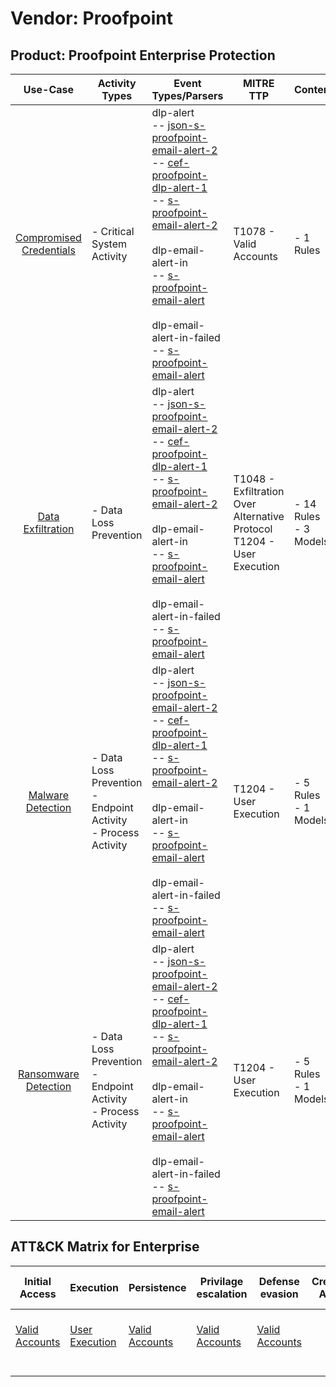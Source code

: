 Vendor: Proofpoint
==================
Product: Proofpoint Enterprise Protection
-----------------------------------------
|                                 Use-Case                                  | Activity Types                                                      | Event Types/Parsers                                                                                                                                                                                                                                                                                                                                                                                                                                                                                                                                       | MITRE TTP                                                                    | Content                    |
|:-------------------------------------------------------------------------:| ------------------------------------------------------------------- | --------------------------------------------------------------------------------------------------------------------------------------------------------------------------------------------------------------------------------------------------------------------------------------------------------------------------------------------------------------------------------------------------------------------------------------------------------------------------------------------------------------------------------------------------------- | ---------------------------------------------------------------------------- | -------------------------- |
| [Compromised Credentials](../UseCases/usecase_compromised_credentials.md) | - Critical System Activity                                          |  dlp-alert<br> -- [json-s-proofpoint-email-alert-2](../Parsers/parserContent_json-s-proofpoint-email-alert-2.md)<br> -- [cef-proofpoint-dlp-alert-1](../Parsers/parserContent_cef-proofpoint-dlp-alert-1.md)<br> -- [s-proofpoint-email-alert-2](../Parsers/parserContent_s-proofpoint-email-alert-2.md)<br><br> dlp-email-alert-in<br> -- [s-proofpoint-email-alert](../Parsers/parserContent_s-proofpoint-email-alert.md)<br><br> dlp-email-alert-in-failed<br> -- [s-proofpoint-email-alert](../Parsers/parserContent_s-proofpoint-email-alert.md)<br> | T1078 - Valid Accounts<br>                                                   |  - 1 Rules<br>             |
|       [Data Exfiltration](../UseCases/usecase_data_exfiltration.md)       | - Data Loss Prevention                                              |  dlp-alert<br> -- [json-s-proofpoint-email-alert-2](../Parsers/parserContent_json-s-proofpoint-email-alert-2.md)<br> -- [cef-proofpoint-dlp-alert-1](../Parsers/parserContent_cef-proofpoint-dlp-alert-1.md)<br> -- [s-proofpoint-email-alert-2](../Parsers/parserContent_s-proofpoint-email-alert-2.md)<br><br> dlp-email-alert-in<br> -- [s-proofpoint-email-alert](../Parsers/parserContent_s-proofpoint-email-alert.md)<br><br> dlp-email-alert-in-failed<br> -- [s-proofpoint-email-alert](../Parsers/parserContent_s-proofpoint-email-alert.md)<br> | T1048 - Exfiltration Over Alternative Protocol<br>T1204 - User Execution<br> |  - 14 Rules<br> - 3 Models |
|       [Malware Detection](../UseCases/usecase_malware_detection.md)       | - Data Loss Prevention<br>- Endpoint Activity<br>- Process Activity |  dlp-alert<br> -- [json-s-proofpoint-email-alert-2](../Parsers/parserContent_json-s-proofpoint-email-alert-2.md)<br> -- [cef-proofpoint-dlp-alert-1](../Parsers/parserContent_cef-proofpoint-dlp-alert-1.md)<br> -- [s-proofpoint-email-alert-2](../Parsers/parserContent_s-proofpoint-email-alert-2.md)<br><br> dlp-email-alert-in<br> -- [s-proofpoint-email-alert](../Parsers/parserContent_s-proofpoint-email-alert.md)<br><br> dlp-email-alert-in-failed<br> -- [s-proofpoint-email-alert](../Parsers/parserContent_s-proofpoint-email-alert.md)<br> | T1204 - User Execution<br>                                                   |  - 5 Rules<br> - 1 Models  |
|    [Ransomware Detection](../UseCases/usecase_ransomware_detection.md)    | - Data Loss Prevention<br>- Endpoint Activity<br>- Process Activity |  dlp-alert<br> -- [json-s-proofpoint-email-alert-2](../Parsers/parserContent_json-s-proofpoint-email-alert-2.md)<br> -- [cef-proofpoint-dlp-alert-1](../Parsers/parserContent_cef-proofpoint-dlp-alert-1.md)<br> -- [s-proofpoint-email-alert-2](../Parsers/parserContent_s-proofpoint-email-alert-2.md)<br><br> dlp-email-alert-in<br> -- [s-proofpoint-email-alert](../Parsers/parserContent_s-proofpoint-email-alert.md)<br><br> dlp-email-alert-in-failed<br> -- [s-proofpoint-email-alert](../Parsers/parserContent_s-proofpoint-email-alert.md)<br> | T1204 - User Execution<br>                                                   |  - 5 Rules<br> - 1 Models  |

ATT&CK Matrix for Enterprise
----------------------------
| Initial Access                                                      | Execution                                                           | Persistence                                                         | Privilage escalation                                                | Defense evasion                                                     | Credential Access | Discovery | Lateral Movement | Collection | Command and Control | Exfiltration                                                                                | Impact |
| ------------------------------------------------------------------- | ------------------------------------------------------------------- | ------------------------------------------------------------------- | ------------------------------------------------------------------- | ------------------------------------------------------------------- | ----------------- | --------- | ---------------- | ---------- | ------------------- | ------------------------------------------------------------------------------------------- | ------ |
| [Valid Accounts](https://attack.mitre.org/techniques/T1078)<br><br> | [User Execution](https://attack.mitre.org/techniques/T1204)<br><br> | [Valid Accounts](https://attack.mitre.org/techniques/T1078)<br><br> | [Valid Accounts](https://attack.mitre.org/techniques/T1078)<br><br> | [Valid Accounts](https://attack.mitre.org/techniques/T1078)<br><br> |                   |           |                  |            |                     | [Exfiltration Over Alternative Protocol](https://attack.mitre.org/techniques/T1048)<br><br> |        |